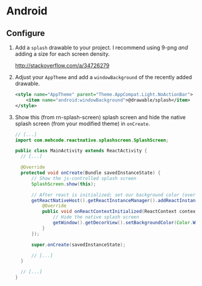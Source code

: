 # Android

## Configure

1. Add a `splash` drawable to your project. I recommend using 9-png _and_ adding a size for each screen density.

    http://stackoverflow.com/a/34726279

2. Adjust your `AppTheme` and add a `windowBackground` of the recently added drawable.

    ```xml
    <style name="AppTheme" parent="Theme.AppCompat.Light.NoActionBar">
        <item name="android:windowBackground">@drawable/splash</item>
    </style>
    ```

3. Show this (from rn-splash-screen) splash screen and hide
   the native splash screen (from your modified theme) in `onCreate`.

    ```java
    // [...]
    import com.mehcode.reactnative.splashscreen.SplashScreen;
    
    public class MainActivity extends ReactActivity {
      // [...]
    
      @Override
      protected void onCreate(Bundle savedInstanceState) {
          // Show the js-controlled splash screen
          SplashScreen.show(this);
    
          // After react is initialized; set our background color (override splash screen theme)
          getReactNativeHost().getReactInstanceManager().addReactInstanceEventListener(new ReactInstanceManager.ReactInstanceEventListener() {
              @Override
              public void onReactContextInitialized(ReactContext context) {
                  // Hide the native splash screen
                  getWindow().getDecorView().setBackgroundColor(Color.WHITE);
              }
          });
    
          super.onCreate(savedInstanceState);
    
          // [...]
      }
    
      // [...]
    }
    ```
